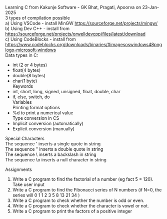 Learning C from Kakunje Software - GK Bhat, Pragati, Apoorva on 23-Jan-2025   
3 types of compilation possible   
a) Using VSCode - install MinGW https://sourceforge.net/projects/mingw/   
b) Using Dev C++ - install from https://sourceforge.net/projects/orwelldevcpp/files/latest/download   
c) Using CodeBlocks - install from https://www.codeblocks.org/downloads/binaries/#imagesoswindows48pnglogo-microsoft-windows   
Data types in C:   
- int (2 or 4 bytes)   
- float(4 bytes)   
- double(8 bytes)   
- char(1 byte)   
Keywords
- int, short, long, signed, unsigned, float, double, char
- if, else, switch, do   
Variables   
Printing format options   
- %d to print a numerical value   
Type conversion in CS
- Implicit conversion (automatically)
- Explicit conversion (manually)

Special Characters   
The sequence \' inserts a single quote in  string      
The sequence \" inserts a double quote in  string     
The sequence \\ inserts a backslash in  string       
The sequence \o inserts a null character in  string      




Assignments
1. Write a C program to find the factorial of a number  (eg fact 5 = 120). Take user input   
2. Write a C program to find the Fibonacci series of N numbers (if N=0, the series will 0 1 1 2 3 5 8 13 21 34 )
3. Write a C program to check whether the number is odd or even.
4. Write a C program to check whether the character is vowel or not.
5. Write a C program to print the factors of a positive integer
